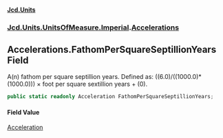 #### [Jcd.Units](index.md 'index')
### [Jcd.Units.UnitsOfMeasure.Imperial](Jcd.Units.UnitsOfMeasure.Imperial.md 'Jcd.Units.UnitsOfMeasure.Imperial').[Accelerations](Accelerations.md 'Jcd.Units.UnitsOfMeasure.Imperial.Accelerations')

## Accelerations.FathomPerSquareSeptillionYears Field

A(n) fathom per square septillion years. Defined as: ((6.0)/((1000.0)*(1000.0))) × foot per square sextillion years + (0).

```csharp
public static readonly Acceleration FathomPerSquareSeptillionYears;
```

#### Field Value
[Acceleration](Acceleration.md 'Jcd.Units.UnitTypes.Acceleration')